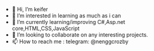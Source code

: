 - 👋 Hi, I’m keifer
- 👀 I’m interested in learning as much as i can
- 🌱 I’m currently learning/improving C#,Asp.net core,HTML,CSS,JavaScript 
- 💞️ I’m looking to collaborate on any interesting projects.
- 📫 How to reach me : telegram: @nenggcrozby
   


<!---
Hallae/Hallae is a ✨ special ✨ repository because its `README.md` (this file) appears on your GitHub profile.
You can click the Preview link to take a look at your changes.
--->
